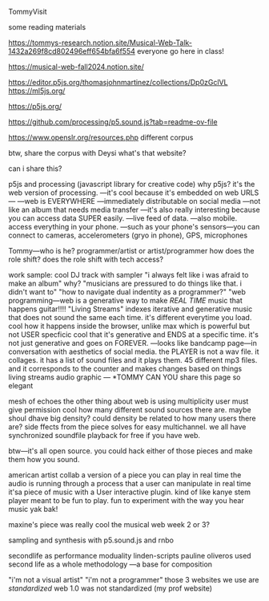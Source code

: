TommyVisit

some reading materials

https://tommys-research.notion.site/Musical-Web-Talk-1432a269f8cd802496eff654bfa6f554
everyone go here in class!

https://musical-web-fall2024.notion.site/ 

https://editor.p5js.org/thomasjohnmartinez/collections/Dp0zGclVL
https://ml5js.org/

https://p5js.org/

https://github.com/processing/p5.sound.js?tab=readme-ov-file

https://www.openslr.org/resources.php different corpus 

btw, share the corpus with Deysi what's that website?

can i share this?

p5js and processing (javascript library for creative code) 
why p5js?
it's the web version of processing.
—it's cool because it's embedded on web URLS—
—web is EVERYWHERE
—immediately distributable on social media —not like an album that needs media transfer
—it's also really interesting because you can access data SUPER easily.
—live feed of data.
—also mobile. access everything in your phone.
—such as your phone's sensors—you can connect to cameras, accelerometers (gryo in phone), GPS, microphones

Tommy—who is he?
programmer/artist or artist/programmer
how does the role shift?
does the role shift with tech access?


work sample:
cool DJ track with sampler
"i always felt like i was afraid to make an album"
why?
"musicians are pressured to do things like that. i didn't want to"
"how to navigate dual indentity as a programmer?"
"web programming—web is a generative way to make *REAL TIME* music that happens 
guitar!!!! "Living Streams" indexes iterative and generative music that does not sound the same each time. it's different everytime you load. cool how it happens inside the browser, unlike max which is powerful but not USER specficic
cool that it's generative and ENDS at a specific time. it's not just generative and goes on FOREVER.
—looks like bandcamp page—in conversation with aesthetics of social media. 
the PLAYER is not a wav file. it collages. 
it has a list of sound files and it plays them.
45 different mp3 files.
and it corresponds to the counter and makes changes based on things 
living streams audio graphic —
*TOMMY CAN YOU share this page
so elegant

mesh of echoes
the other thing about web is using multiplicity
user must give permission
cool how many different sound sources there are. maybe shoul dhave big density?
could density be related to how many users there are?
side ffects from the piece
solves for easy multichannel. we all have synchronized soundfile playback for free if you have web.

btw—it's all open source. you could hack either of those pieces and make them how you sound.

american artist collab
a version of a piece you can play in real time
the audio is running through a process that a user can manipulate in real time
it'sa piece of music with a User interactive plugin.
kind of like kanye stem player
meant to be fun to play. fun to experiment with the way you hear music
yak bak!

maxine's piece
was really cool
the musical web week 2
or 3?

sampling and synthesis with p5.sound.js
and rnbo

secondlife as performance moduality
linden-scripts
pauline oliveros used second life as a whole methodology —a base for composition

"i'm not a visual artist"
"i'm not a programmer"
those 3 websites we use are *standardized*
web 1.0 was not standardized (my prof website)




